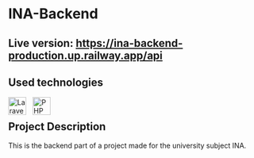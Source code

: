 # INA-Backend
## Live version: https://ina-backend-production.up.railway.app/api
## Used technologies
[<img align="left" alt="Laravel" width="36px" src="https://cdn.jsdelivr.net/gh/devicons/devicon/icons/laravel/laravel-plain.svg" style="padding-right:10px;"/>][laravel]
[<img align="left" alt="PHP" width="36px" src="https://cdn.jsdelivr.net/gh/devicons/devicon/icons/php/php-original.svg" style="padding-right:10px;"/>][php]

<br>

## Project Description
This is the backend part of a project made for the university subject INA.

[laravel]: https://en.wikipedia.org/wiki/Laravel
[php]: https://en.wikipedia.org/wiki/PHP
